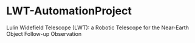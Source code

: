 # LWT-AutomationProject
Lulin Widefield Telescope (LWT): a Robotic Telescope for the Near-Earth Object Follow-up Observation
